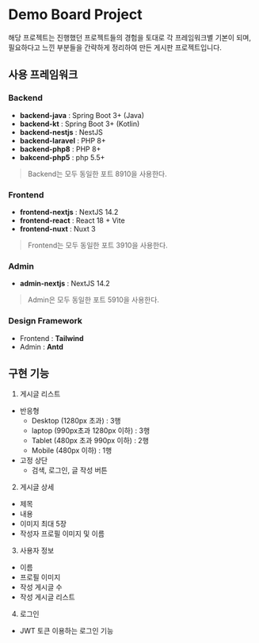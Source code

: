 # Demo Board Project
해당 프로젝트는 진행했던 프로젝트들의 경험을 토대로 각 프레임워크별 기본이 되며,<br/>
필요하다고 느낀 부분들을 간략하게 정리하여 만든 게시판 프로젝트입니다.

## 사용 프레임워크

### Backend
- **backend-java** : Spring Boot 3+ (Java)
- **backend-kt** : Spring Boot 3+ (Kotlin)
- **backend-nestjs** : NestJS
- **backend-laravel** : PHP 8+
- **backend-php8** : PHP 8+
- **bakcend-php5** : php 5.5+

> Backend는 모두 동일한 포트 8910을 사용한다.


### Frontend
- **frontend-nextjs** : NextJS 14.2
- **frontend-react** : React 18 + Vite
- **frontend-nuxt** : Nuxt 3

> Frontend는 모두 동일한 포트 3910을 사용한다.


### Admin
- **admin-nextjs** : NextJS 14.2

> Admin은 모두 동일한 포트 5910을 사용한다.

### Design Framework
- Frontend : **Tailwind**
- Admin : **Antd**


## 구현 기능

1. 게시글 리스트
- 반응형
    - Desktop (1280px 초과) : 3행
    - laptop (990px초과 1280px 이하) : 3행
    - Tablet (480px 초과 990px 이하) : 2행
    - Mobile (480px 이하) : 1행
- 고정 상단
    - 검색, 로그인, 글 작성 버튼

2. 게시글 상세
- 제목
- 내용
- 이미지 최대 5장
- 작성자 프로필 이미지 및 이름

3. 사용자 정보
- 이름
- 프로필 이미지
- 작성 게시글 수
- 작성 게시글 리스트

4. 로그인
- JWT 토큰 이용하는 로그인 기능